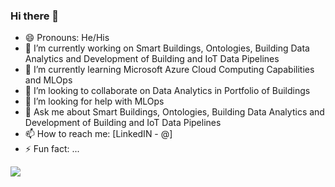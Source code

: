 ### Hi there 👋

- 😄 Pronouns: He/His
- 🔭 I’m currently working on Smart Buildings, Ontologies, Building Data Analytics and Development of Building and IoT Data Pipelines 
- 🌱 I’m currently learning Microsoft Azure Cloud Computing Capabilities and MLOps
- 👯 I’m looking to collaborate on Data Analytics in Portfolio of Buildings
- 🤔 I’m looking for help with MLOps
- 💬 Ask me about Smart Buildings, Ontologies, Building Data Analytics and Development of Building and IoT Data Pipelines 
- 📫 How to reach me: [LinkedIN - @]
- ⚡ Fun fact: ...


<img src="https://github-readme-stats.vercel.app/api?username=Georgios-Grigoriou&&show_icons=true&title_color=ffffff&icon_color=bb2acf&text_color=daf7dc&bg_color=151515">
